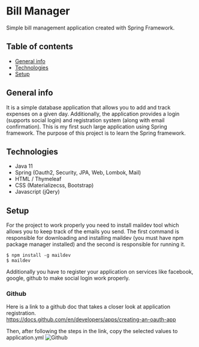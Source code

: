 # Bill Manager

Simple bill management application created with Spring Framework.

## Table of contents
* [General info](#general-info)
* [Technologies](#technologies)
* [Setup](#setup)

## General info

It is a simple database application that allows you to add and track expenses on a given day. Additionally, the application provides a login (supports social login) and registration system (along with email confirmation). This is my first such large application using Spring framework. The purpose of this project is to learn the Spring framework.

## Technologies
* Java 11
* Spring (Oauth2, Security, JPA, Web, Lombok, Mail)
* HTML / Thymeleaf
* CSS (Materializecss, Bootstrap)
* Javascript (jQery)

## Setup

For the project to work properly you need to install maildev tool which allows you to keep track of the emails you send. The first command is responsible for downloading and installing maildev (you must have npm package manager installed) and the second is responsible for running it.

```
$ npm install -g maildev
$ maildev
```

Additionally you have to register your application on services like facebook, google, github to make social login work properly. 

### Github
Here is a link to a github doc that takes a closer look at application registration.  
https://docs.github.com/en/developers/apps/creating-an-oauth-app

Then, after following the steps in the link, copy the selected values to application.yml
![Github](./raedme/github.jpg)
